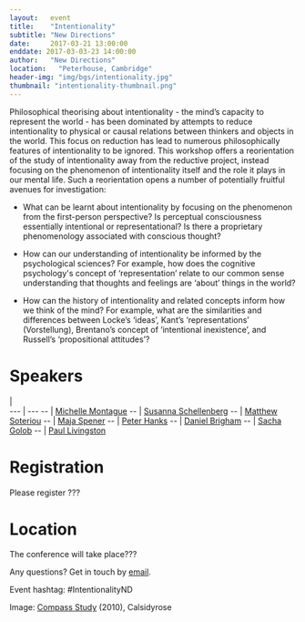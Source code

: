 ```yaml
---
layout:   event
title:    "Intentionality"
subtitle: "New Directions"
date:     2017-03-21 13:00:00
enddate: 2017-03-03-23 14:00:00
author:   "New Directions"
location:	"Peterhouse, Cambridge"
header-img: "img/bgs/intentionality.jpg"
thumbnail: "intentionality-thumbnail.png"
---
```


Philosophical theorising about intentionality - the mind’s capacity to represent the world - has been dominated by attempts to reduce intentionality to physical or causal relations between thinkers and objects in the world. This focus on reduction has lead to numerous philosophically features of intentionality to be ignored. This workshop offers a reorientation of the study of intentionality away from the reductive project, instead focusing on the phenomenon of intentionality itself and the role it plays in our mental life. Such a reorientation opens a number of potentially fruitful avenues for investigation:

- What can be learnt about intentionality by focusing on the phenomenon from the first-person perspective? Is perceptual consciousness essentially intentional or representational? Is there a proprietary phenomenology associated with conscious thought?

- How can our understanding of intentionality be informed by the psychological sciences? For example, how does the cognitive psychology's concept of ‘representation’ relate to our common sense understanding that thoughts and feelings are ‘about’ things in the world?

- How can the history of intentionality and related concepts inform how we think of the mind? For example, what are the similarities and differences between Locke’s ‘ideas’, Kant’s ‘representations’ (Vorstellung), Brentano’s concept of ‘intentional inexistence’, and Russell’s ‘propositional attitudes’?

# Speakers

  |  
--- | ---
-- | <a href="https://sites.google.com/site/michelleimontague/" target="_blank">Michelle Montague</a>
-- | <a href="http://www.susannaschellenberg.org/file/Home.html" target="_blank">Susanna Schellenberg</a>
-- | <a href="http://www.kcl.ac.uk/artshums/depts/philosophy/people/staff/academic/soteriou.aspx" target="_blank">Matthew Soteriou</a>
-- | <a href="http://www.birmingham.ac.uk/staff/profiles/philosophy/spener-maja.aspx" target="_blank">Maja Spener</a>
-- | <a href="https://sites.google.com/a/umn.edu/peter-hanks/home" target="_blank">Peter Hanks</a>
-- | <a href="https://cambridge.academia.edu/DanielBrigham" target="_blank">Daniel Brigham</a>
-- | <a href="http://www.kcl.ac.uk/artshums/depts/philosophy/people/staff/academic/golob/index.aspx" target="_blank">Sacha Golob</a>
-- | <a href="https://www.unm.edu/~pmliving/" target="_blank"> Paul Livingston</a>

# Registration

Please register ???

# Location

The conference will take place???

<!-- Access

Access information about Peterhouse can be found <a href="http://www.disability.admin.cam.ac.uk/access-around-university/access-colleges/peterhouse" target="_blank">here</a>. Some core points:

- The Lecture Theatre and the Lubbock room (where the conference will be held): Both rooms have ramped access. The Lecture Theatre has four designated wheelchair spaces.
- Parking: Two disabled bays outside the Lecture Theatre, entered off Little St Mary's Lane.
- College grounds and buildings: Level Access?
- Accessible toilets?
- Assistance dogs welcome?
- Large print information on request?
- Lights around college grounds turn on automatically at dusk? Public areas generally well lit?
- Induction loops and noise?

If you have questions relating to access or other special considerations, contact POSITION?, NAME?, email? or phone?.

The New Directions community is dedicated to providing a harassment-free experience for everyone, regardless of gender, gender identity and expression, sexual orientation, disability, physical appearance, body size, race, or religion. We do not tolerate harassment of participants in any form. -->

Any questions? Get in touch by <a href="mailto:newdirectionsmindproject@gmail.com">email</a>.

Event hashtag: #IntentionalityND

<span class="caption text-muted">Image:
<a href="https://www.flickr.com/photos/calsidyrose/4925267732/" target="_blank">Compass Study</a> (2010),
Calsidyrose</span>
